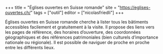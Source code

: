 +++
title = "Églises ouvertes en Suisse romande"
site = "https://eglises-ouvertes.ch/"
tags = ["outil"]
editor = ["nicolasfriedli"]
+++

Églises ouvertes en Suisse romande cherche à lister tous les bâtiments accessibles facilement et gratuitement à la visite. Il propose des liens vers les pages de référence, des horaires d’ouverture, des coordonnées géographiques et des références patrimoniales (bien culturels d’importance nationale ou régionale). Il est possible de naviguer de proche en proche entre les différents lieux.
